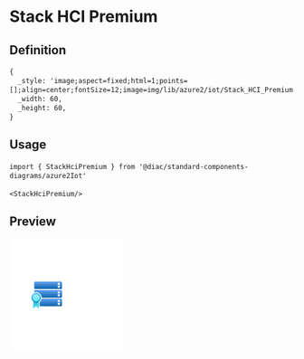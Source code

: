 # Stack HCI Premium

## Definition

```
{
  _style: 'image;aspect=fixed;html=1;points=[];align=center;fontSize=12;image=img/lib/azure2/iot/Stack_HCI_Premium.svg;strokeColor=none;',
  _width: 60,
  _height: 60,
}
```

## Usage

```
import { StackHciPremium } from '@diac/standard-components-diagrams/azure2Iot'

<StackHciPremium/>
```

## Preview

<img src="./stack-hci-premium.png" width="200"/>

